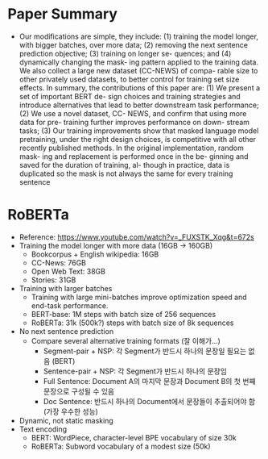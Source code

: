 # Paper Summary
- Our modifications are simple, they include: (1) training the model longer, with bigger batches, over more data; (2) removing the next sentence prediction objective; (3) training on longer se- quences; and (4) dynamically changing the mask- ing pattern applied to the training data. We also collect a large new dataset (CC-NEWS) of compa- rable size to other privately used datasets, to better control for training set size effects. In summary, the contributions of this paper are: (1) We present a set of important BERT de- sign choices and training strategies and introduce alternatives that lead to better downstream task performance; (2) We use a novel dataset, CC- NEWS, and confirm that using more data for pre- training further improves performance on down- stream tasks; (3) Our training improvements show that masked language model pretraining, under the right design choices, is competitive with all other recently published methods. In the original implementation, random mask- ing and replacement is performed once in the be- ginning and saved for the duration of training, al- though in practice, data is duplicated so the mask is not always the same for every training sentence

# RoBERTa
- Reference: https://www.youtube.com/watch?v=_FUXSTK_Xqg&t=672s
- Training the model longer with more data (16GB -> 160GB)
    - Bookcorpus + English wikipedia: 16GB
    - CC-News: 76GB
    - Open Web Text: 38GB
    - Stories: 31GB
- Training with larger batches
    - Training with large mini-batches improve optimization speed and end-task performance.
    - BERT-base: 1M steps with batch size of 256 sequences
    - RoBERTa: 31k (500k?) steps with batch size of 8k sequences
- No next sentence prediction
    - Compare several alternative training formats (잘 이해가...)
        - Segment-pair + NSP: 각 Segment가 반드시 하나의 문장일 필요는 없음 (BERT)
        - Sentence-pair + NSP: 각 Segment가 반드시 하나의 문장임
        - Full Sentence: Document A의 마지막 문장과 Document B의 첫 번째 문장으로 구성될 수 있음
        - Doc Sentence: 반드시 하나의 Document에서 문장들이 추출되어야 함 (가장 우수한 성능)
- Dynamic, not static masking
- Text encoding
    - BERT: WordPiece, character-level BPE vocabulary of size 30k
    - RoBERTa: Subword vocabulary of a modest size (50k)
